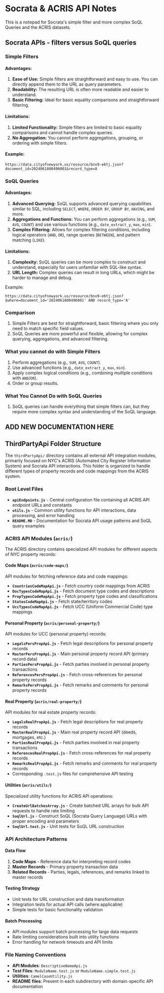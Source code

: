 # Socrata & ACRIS API Notes

This is a notepad for Socrata's simple filter and more complex SoQL Queries and the ACRIS datasets.

## Socrata APIs - filters versus SoQL queries

### Simple Filters

#### Advantages:

1. **Ease of Use:** Simple filters are straightforward and easy to use. You can directly append them to the URL as query parameters.
2. **Readability:** The resulting URL is often more readable and easier to understand.
3. **Basic Filtering:** Ideal for basic equality comparisons and straightforward filtering.

#### Limitations:

1. **Limited Functionality:** Simple filters are limited to basic equality comparisons and cannot handle complex queries.
2. **No Aggregation:** You cannot perform aggregations, grouping, or ordering with simple filters.

#### Example:

```
https://data.cityofnewyork.us/resource/bnx9-e6tj.json?document_id=2024061800496001&record_type=A
```

### SoQL Queries

#### Advantages:

1. **Advanced Querying:** SoQL supports advanced querying capabilities similar to SQL, including `SELECT`, `WHERE`, `ORDER BY`, `GROUP BY`, `HAVING`, and more.
2. **Aggregations and Functions:** You can perform aggregations (e.g., `SUM`, `AVG`, `COUNT`) and use various functions (e.g., `date_extract_y`, `max`, `min`).
3. **Complex Filtering:** Allows for complex filtering conditions, including logical operators (`AND`, `OR`), range queries (`BETWEEN`), and pattern matching (`LIKE`).

#### Limitations:

1. **Complexity:** SoQL queries can be more complex to construct and understand, especially for users unfamiliar with SQL-like syntax.
2. **URL Length:** Complex queries can result in long URLs, which might be harder to manage and debug.

Example:

```
https://data.cityofnewyork.us/resource/bnx9-e6tj.json?$where=document_id='2024061800496001' AND record_type='A'
```

### Comparison

1. Simple Filters are best for straightforward, basic filtering where you only need to match specific field values.
2. SoQL Queries are more powerful and flexible, allowing for complex querying, aggregations, and advanced filtering.

### What you cannot do with Simple Filters

1. Perform aggregations (e.g., `SUM`, `AVG`, `COUNT`).
2. Use advanced functions (e.g., `date_extract_y`, `max`, `min`).
3. Apply complex logical conditions (e.g., combining multiple conditions with `AND`/`OR`).
4. Order or group results.

### What You Cannot Do with SoQL Queries

1. SoQL queries can handle everything that simple filters can, but they require more complex syntax and understanding of the SoQL language.

## ADD NEW DOCUMENTATION HERE

## ThirdPartyApi Folder Structure

The `thirdPartyApi/` directory contains all external API integration modules, primarily focused on NYC's ACRIS (Automated City Register Information System) and Socrata API interactions. This folder is organized to handle different types of property records and code mappings from the ACRIS system.

### Root Level Files

- **`apiEndpoints.js`** - Central configuration file containing all ACRIS API endpoint URLs and constants
- **`utils.js`** - Common utility functions for API interactions, data processing, and error handling
- **`README.MD`** - Documentation for Socrata API usage patterns and SoQL query examples

### ACRIS API Modules (`acris/`)

The ACRIS directory contains specialized API modules for different aspects of NYC property records:

#### Code Maps (`acris/code-maps/`)

API modules for fetching reference data and code mappings:

- **`CountriesCodeMapApi.js`** - Fetch country code mappings from ACRIS
- **`DocTypesCodeMapApi.js`** - Fetch document type codes and descriptions
- **`PropTypesCodeMapApi.js`** - Fetch property type codes and classifications
- **`StatesCodeMapApi.js`** - Fetch state/territory codes
- **`UccTypesCodeMapApi.js`** - Fetch UCC (Uniform Commercial Code) type mappings

#### Personal Property (`acris/personal-property/`)

API modules for UCC (personal property) records:

- **`LegalsPersPropApi.js`** - Fetch legal descriptions for personal property records
- **`MasterPersPropApi.js`** - Main personal property record API (primary record data)
- **`PartiesPersPropApi.js`** - Fetch parties involved in personal property transactions
- **`ReferencesPersPropApi.js`** - Fetch cross-references for personal property records
- **`RemarksPersPropApi.js`** - Fetch remarks and comments for personal property records

#### Real Property (`acris/real-property/`)

API modules for real estate property records:

- **`LegalsRealPropApi.js`** - Fetch legal descriptions for real property records
- **`MasterRealPropApi.js`** - Main real property record API (deeds, mortgages, etc.)
- **`PartiesRealPropApi.js`** - Fetch parties involved in real property transactions
- **`ReferencesRealPropApi.js`** - Fetch cross-references for real property records
- **`RemarksRealPropApi.js`** - Fetch remarks and comments for real property records
- Corresponding `.test.js` files for comprehensive API testing

#### Utilities (`acris/utils/`)

Specialized utility functions for ACRIS API operations:

- **`CreateUrlBatchesArray.js`** - Create batched URL arrays for bulk API requests to handle rate limiting
- **`SoqlUrl.js`** - Construct SoQL (Socrata Query Language) URLs with proper encoding and parameters
- **`SoqlUrl.test.js`** - Unit tests for SoQL URL construction

### API Architecture Patterns

#### Data Flow

1. **Code Maps** - Reference data for interpreting record codes
2. **Master Records** - Primary property transaction data
3. **Related Records** - Parties, legals, references, and remarks linked to master records

#### Testing Strategy

- Unit tests for URL construction and data transformation
- Integration tests for actual API calls (where applicable)
- Simple tests for basic functionality validation

#### Batch Processing

- API modules support batch processing for large data requests
- Rate limiting considerations built into utility functions
- Error handling for network timeouts and API limits

### File Naming Conventions

- **API Modules**: `DescriptiveNameApi.js`
- **Test Files**: `ModuleName.test.js` or `ModuleName.simple.test.js`
- **Utilities**: `CamelCaseUtility.js`
- **README files**: Present in each subdirectory with domain-specific API documentation

